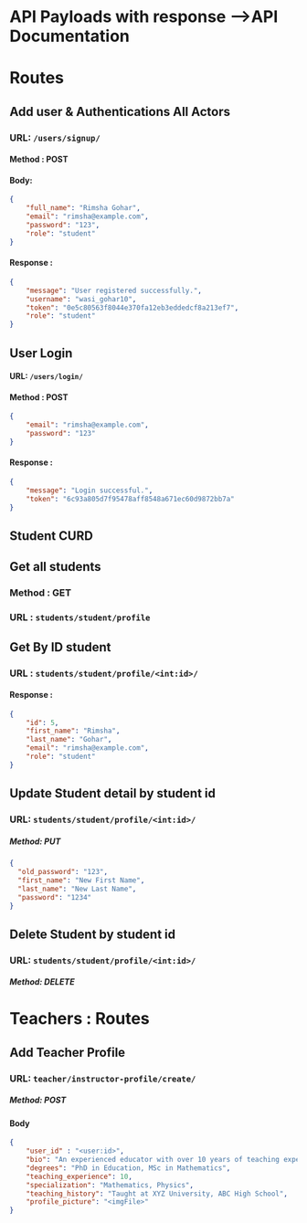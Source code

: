 # API Payloads with response -->API Documentation
# Routes
## Add user & Authentications All Actors
### URL: ```/users/signup/```
#### Method : POST
#### Body:
```json
{
    "full_name": "Rimsha Gohar",
    "email": "rimsha@example.com",
    "password": "123",
    "role": "student"
}

```
#### Response :

```json
{
    "message": "User registered successfully.",
    "username": "wasi_gohar10",
    "token": "0e5c80563f8044e370fa12eb3eddedcf8a213ef7",
    "role": "student"
}
```
## User Login
#### URL: ```/users/login/```
#### Method : POST
```json
{
    "email": "rimsha@example.com",
    "password": "123"
}

```
#### Response :
```json
{
    "message": "Login successful.",
    "token": "6c93a805d7f95478aff8548a671ec60d9872bb7a"
}
```
## Student CURD
## Get all  students
### Method : GET
### URL : ```students/student/profile```

## Get By ID student
### URL : ```students/student/profile/<int:id>/```
#### Response :
```json
{
    "id": 5,
    "first_name": "Rimsha",
    "last_name": "Gohar",
    "email": "rimsha@example.com",
    "role": "student"
}
```
## Update Student detail by student id
### URL: ```students/student/profile/<int:id>/```
##### Method: PUT
```json
{
  "old_password": "123",
  "first_name": "New First Name",
  "last_name": "New Last Name",
  "password": "1234"
}
```
## Delete Student by student id
### URL: ```students/student/profile/<int:id>/```
##### Method: DELETE

# Teachers : Routes
## Add Teacher Profile
### URL: ```teacher/instructor-profile/create/```
##### Method: POST
#### Body
```json
{
    "user_id" : "<user:id>",
    "bio": "An experienced educator with over 10 years of teaching experience.",
    "degrees": "PhD in Education, MSc in Mathematics",
    "teaching_experience": 10,
    "specialization": "Mathematics, Physics",
    "teaching_history": "Taught at XYZ University, ABC High School",
    "profile_picture": "<imgFile>"
}
```
